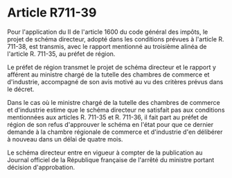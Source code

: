 # Article R711-39

Pour l'application du II de l'article 1600 du code général des impôts, le projet de schéma directeur, adopté dans les conditions prévues à l'article R. 711-38, est transmis, avec le rapport mentionné au troisième alinéa de l'article R. 711-35, au préfet de région.

Le préfet de région transmet le projet de schéma directeur et le rapport y afférent au ministre chargé de la tutelle des chambres de commerce et d'industrie, accompagné de son avis motivé au vu des critères prévus dans le décret.

Dans le cas où le ministre chargé de la tutelle des chambres de commerce et d'industrie estime que le schéma directeur ne satisfait pas aux conditions mentionnées aux articles R. 711-35 et R. 711-36, il fait part au préfet de région de son refus d'approuver le schéma en l'état pour que ce dernier demande à la chambre régionale de commerce et d'industrie d'en délibérer à nouveau dans un délai de quatre mois.

Le schéma directeur entre en vigueur à compter de la publication au Journal officiel de la République française de l'arrêté du ministre portant décision d'approbation.
